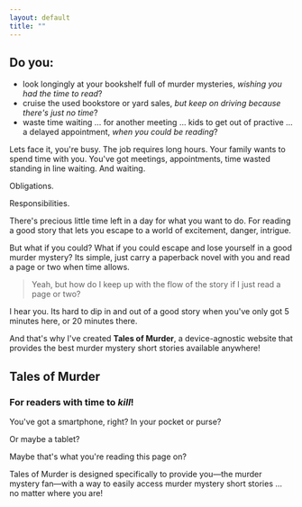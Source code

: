 ```yaml
---
layout: default
title: ""
---
```


## Do you:
* look longingly at your bookshelf full of murder mysteries, _wishing you had the time to read_?
* cruise the used bookstore or yard sales, _but keep on driving because there's just no time_?
* waste time waiting &hellip; for another meeting &hellip; kids to get out of practive &hellip; a delayed appointment, _when you could be reading_?

Lets face it, you're busy. The job requires long hours. Your family wants to spend time with you. You've got meetings, appointments, time wasted standing in line waiting. And waiting.

Obligations.

Responsibilities.

There's precious little time left in a day for what you want to do. For reading a good story that lets you escape to a world of excitement, danger, intrigue.

But what if you could? What if you could escape and lose yourself in a good murder mystery? Its simple, just carry a paperback novel with you and read a page or two when time allows.

>Yeah, but how do I keep up with the flow of the story if I just read a page or two?

I hear you. Its hard to dip in and out of a good story when you've only got 5 minutes here, or 20 minutes there.

And that's why I've created **Tales of Murder**, a device-agnostic website that provides the best murder mystery short stories available anywhere!

## Tales of Murder
### For readers with time to _kill_!

You've got a smartphone, right? In your pocket or purse?

Or maybe a tablet?

Maybe that's what you're reading this page on?

Tales of Murder is designed specifically to provide you&mdash;the murder mystery fan&mdash;with a way to easily access murder mystery short stories &hellip; no matter where you are!
















